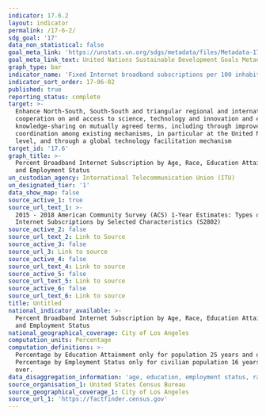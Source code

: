 ```yaml
---
indicator: 17.6.2
layout: indicator
permalink: /17-6-2/
sdg_goal: '17'
data_non_statistical: false
goal_meta_link: 'https://unstats.un.org/sdgs/metadata/files/Metadata-17-06-02.pdf '
goal_meta_link_text: United Nations Sustainable Development Goals Metadata (PDF 211 KB)
graph_type: bar
indicator_name: 'Fixed Internet broadband subscriptions per 100 inhabitants, by speed'
indicator_sort_order: 17-06-02
published: true
reporting_status: complete
target: >-
  Enhance North-South, South-South and triangular regional and international
  cooperation on and access to science, technology and innovation and enhance
  knowledge-sharing on mutually agreed terms, including through improved
  coordination among existing mechanisms, in particular at the United Nations
  level, and through a global technology facilitation mechanism
target_id: '17.6'
graph_title: >-
  Percent Broadband Internet Subscription by Age, Race, Education Attainment,
  and Employment Status
un_custodian_agency: International Telecommunication Union (ITU)
un_designated_tier: '1'
data_show_map: false
source_active_1: true
source_url_text_1: >-
  2015 - 2018 American Community Survey (ACS) 1-Year Estimates: Types of
  Internet Subscriptions by Selected Characteristics (S2802)
source_active_2: false
source_url_text_2: Link to Source
source_active_3: false
source_url_3: Link to source
source_active_4: false
source_url_text_4: Link to source
source_active_5: false
source_url_text_5: Link to source
source_active_6: false
source_url_text_6: Link to source
title: Untitled
national_indicator_available: >-
  Percent Broadband Internet Subscription by Age, Race, Education Attainment,
  and Employment Status
national_geographical_coverage: City of Los Angeles
computation_units: Percentage
computation_definitions: >-
  Percentage by Education Attainment only for population 25 years and over.
  Percentage by Employment Status only for civilian population 16 years and
  over.
data_disaggregation_information: 'age, education, employment status, race'
source_organisation_1: United States Census Bureau
source_geographical_coverage_1: City of Los Angeles
source_url_1: 'https://factfinder.census.gov'
---
```

